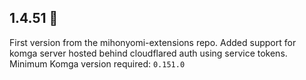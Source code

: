 ## 1.4.51 🚧

First version from the mihonyomi-extensions repo.
Added support for komga server hosted behind cloudflared auth using service tokens.
Minimum Komga version required: `0.151.0`
